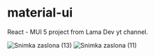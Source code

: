 # material-ui
 
React - MUI 5 project from Lama Dev yt channel.

![Snimka zaslona (13)](https://user-images.githubusercontent.com/85274828/217152754-2ea60624-64a5-438b-9812-9efb2b9323c4.png)
![Snimka zaslona (11)](https://user-images.githubusercontent.com/85274828/217152778-900971c0-e9aa-44fe-a569-e4df5e22a1e1.png)
